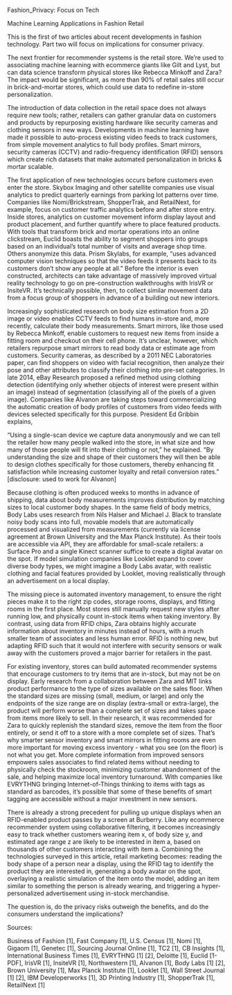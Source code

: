 Fashion_Privacy: Focus on Tech

Machine Learning Applications in Fashion Retail 

This is the first of two articles about recent developments in fashion technology. Part two will focus on implications for consumer privacy. 

The next frontier for recommender systems is the retail store. We’re used to associating machine learning with ecommerce giants like Gilt and Lyst, but can data science transform physical stores like Rebecca Minkoff and Zara? The impact would be significant, as more than 90% of retail sales still occur in brick-and-mortar stores, which could use data to redefine in-store personalization.

The introduction of data collection in the retail space does not always require new tools; rather, retailers can gather granular data on customers and products by repurposing existing hardware like security cameras and clothing sensors in new ways. Developments in machine learning have made it possible to auto-process existing video feeds to track customers, from simple movement analytics to full body profiles. Smart mirrors, security cameras (CCTV) and radio-frequency identification (RFID) sensors which create rich datasets that make automated personalization in bricks & mortar scalable. 

The first application of new technologies occurs before customers even enter the store. Skybox Imaging and other satellite companies use visual analytics to predict quarterly earnings from parking lot patterns over time. Companies like Nomi/Brickstream, ShopperTrak, and RetailNext, for example, focus on customer traffic analytics before and after store entry. Inside stores, analytics on customer movement inform display layout and product placement, and further quantify where to place featured products. With tools that transform brick and mortar operations into an online clickstream, Euclid boasts the ability to segment shoppers into groups based on an individual’s total number of visits and average shop time. Others anonymize this data. Prism Skylabs, for example, “uses advanced computer vision techniques so that the video feeds it presents back to its customers don’t show any people at all.” Before the interior is even constructed, architects can take advantage of massively improved virtual reality technology to go on pre-construction walkthroughs with IrisVR or InsiteVR. It’s technically possible, then, to collect similar movement data from a focus group of shoppers in advance of a building out new interiors. 

Increasingly sophisticated research on body size estimation from a 2D image or video enables CCTV feeds to find humans in-store and, more recently, calculate their body measurements. Smart mirrors, like those used by Rebecca Minkoff, enable customers to request new items from inside a fitting room and checkout on their cell phone. It’s unclear, however, which retailers repurpose smart mirrors to read body data or estimate age from customers. Security cameras, as described by a 2011 NEC Laboratories paper, can find shoppers on video with facial recognition, then analyze their pose and other attributes to classify their clothing into pre-set categories. In late 2014, eBay Research proposed a refined method using clothing detection (identifying only whether objects of interest were present within an image) instead of segmentation (classifying all of the pixels of a given image). Companies like Alvanon are taking steps toward commercializing the automatic creation of body profiles of customers from video feeds with devices selected specifically for this purpose. President Ed Gribbin explains, 

“Using a single-scan device we capture data anonymously and we can tell the retailer how many people walked into the store, in what size and how many of those people will fit into their clothing or not,” he explained. “By understanding the size and shape of their customers they will then be able to design clothes specifically for those customers, thereby enhancing fit satisfaction while increasing customer loyalty and retail conversion rates.” [disclosure: used to work for Alvanon]

Because clothing is often produced weeks to months in advance of shipping, data about body measurements improves distribution by matching sizes to local customer body shapes. In the same field of body metrics, Body Labs uses research from Nils Halser and Michael J. Black to translate noisy body scans into full, movable models that are automatically processed and visualized from measurements (currently via license agreement at Brown University and the Max Planck Institute). As their tools are accessible via API, they are affordable for small-scale retailers: a Surface Pro and a single Kinect scanner suffice to create a digital avatar on the spot. If model simulation companies like Looklet expand to cover diverse body types, we might imagine a Body Labs avatar, with realistic clothing and facial features provided by Looklet, moving realistically through an advertisement on a local display.  

The missing piece is automated inventory management, to ensure the right pieces make it to the right zip codes, storage rooms, displays, and fitting rooms in the first place. Most stores still manually request new styles after running low, and physically count in-stock items when taking inventory. By contrast, using data from RFID chips, Zara obtains highly accurate information about inventory in minutes instead of hours, with a much smaller team of associates and less human error. RFID is nothing new, but adapting RFID such that it would not interfere with security sensors or walk away with the customers proved a major barrier for retailers in the past. 

For existing inventory, stores can build automated recommender systems that encourage customers to try items that are in-stock, but may not be on display. Early research from a collaboration between Zara and MIT links product performance to the type of sizes available on the sales floor. When the standard sizes are missing (small, medium, or large) and only the endpoints of the size range are on display (extra-small or extra-large), the product will perform worse than a complete set of sizes and takes space from items more likely to sell. In their research, it was recommended for Zara to quickly replenish the standard sizes, remove the item from the floor entirely, or send it off to a store with a more complete set of sizes. That’s why smarter sensor inventory and smart mirrors in fitting rooms are even more important for moving excess inventory - what you see (on the floor) is not what you get. More complete information from improved sensors empowers sales associates to find related items without needing to physically check the stockroom, minimizing customer abandonment of the sale, and helping maximize local inventory turnaround. With companies like EVRYTHNG bringing Internet-of-Things thinking to items with tags as standard as barcodes, it’s possible that some of these benefits of smart tagging are accessible without a major investment in new sensors. 

There is already a strong precedent for pulling up unique displays when an RFID-enabled product passes by a screen at Burberry. Like any ecommerce recommender system using collaborative filtering, it becomes increasingly easy to track whether customers wearing item x, of body size y, and estimated age range z are likely to be interested in item a, based on thousands of other customers interacting with item a. Combining the technologies surveyed in this article, retail marketing becomes: reading the body shape of a person near a display, using the RFID tag to identify the product they are interested in, generating a body avatar on the spot, overlaying a realistic simulation of the item onto the model, adding an item similar to something the person is already wearing, and triggering a hyper-personalized advertisement using in-stock merchandise. 

The question is, do the privacy risks outweigh the benefits, and do the consumers understand the implications? 

Sources: 

Business of Fashion [1], Fast Company [1], U.S. Census [1], Nomi [1], Gigaom [1], Genetec [1], Sourcing Journal Online [1], TC2 [1], CB Insights [1], International Business Times [1], EVRYTHNG [1] [2], Deloitte [1], Euclid [1-PDF], IrisVR [1], InsiteVR [1], Northwestern [1], Alvanon [1], Body Labs [1] [2], Brown University [1], Max Planck Institute [1], Looklet [1], Wall Street Journal [1] [2], IBM Developerworks [1], 3D Printing Industry [1], ShopperTrak [1], RetailNext [1]
